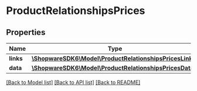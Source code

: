# ProductRelationshipsPrices

## Properties
Name | Type | Description | Notes
------------ | ------------- | ------------- | -------------
**links** | [**\ShopwareSDK6\Model\ProductRelationshipsPricesLinks**](ProductRelationshipsPricesLinks.md) |  | [optional] 
**data** | [**\ShopwareSDK6\Model\ProductRelationshipsPricesData[]**](ProductRelationshipsPricesData.md) |  | [optional] 

[[Back to Model list]](../../README.md#documentation-for-models) [[Back to API list]](../../README.md#documentation-for-api-endpoints) [[Back to README]](../../README.md)

